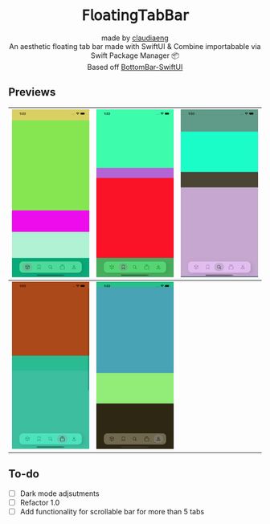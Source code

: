 <h1 align="center">𝖥𝗅𝗈𝖺𝗍𝗂𝗇𝗀𝖳𝖺𝖻𝖡𝖺𝗋</h1>
<div align="center">made by <a href="https://github.com/claudiaeng">claudiaeng</a></strong></div>
<div align="center">An aesthetic floating tab bar made with SwiftUI & Combine importabable via Swift Package Manager 📦</div>
<div align="center">Based off <a href ="https://github.com/smartvipere75/bottombar-swiftui">BottomBar-SwiftUI</a></div>

## Previews

| ![](screen1.png) | ![](screen2.png) | ![](screen3.png) |
|--|--|--|
| ![](screen4.png) | ![](screen5.png) | |

## To-do
- [ ] Dark mode adjsutments
- [ ] Refactor 1.0
- [ ] Add functionality for scrollable bar for more than 5 tabs
